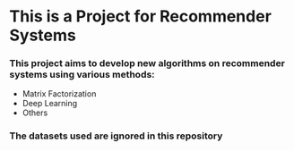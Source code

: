# This is a Project for Recommender Systems

### This project aims to develop new algorithms on recommender systems using various methods:

* Matrix Factorization
* Deep Learning
* Others

### The datasets used are ignored in this repository

